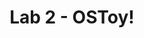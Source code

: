 ---
sectionid: lab-clusterapp
sectionclass: h1
title: Lab 2 - OSToy!
type: nocount
is-parent: yes
---